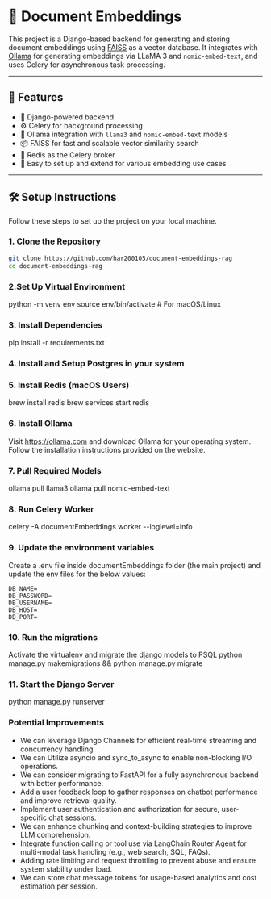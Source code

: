 # 🧠 Document Embeddings

This project is a Django-based backend for generating and storing document embeddings using [FAISS](https://github.com/facebookresearch/faiss) as a vector database. It integrates with [Ollama](https://ollama.com/) for generating embeddings via LLaMA 3 and `nomic-embed-text`, and uses Celery for asynchronous task processing.

---

## 🚀 Features

- 🔗 Django-powered backend
- ⚙️ Celery for background processing
- 🧠 Ollama integration with `llama3` and `nomic-embed-text` models
- 📦 FAISS for fast and scalable vector similarity search
- 🚀 Redis as the Celery broker
- 🧪 Easy to set up and extend for various embedding use cases

---

## 🛠️ Setup Instructions

Follow these steps to set up the project on your local machine.

### 1. Clone the Repository

```bash
git clone https://github.com/har200105/document-embeddings-rag
cd document-embeddings-rag
```

### 2.Set Up Virtual Environment

python -m venv env
source env/bin/activate  # For macOS/Linux


### 3. Install Dependencies
pip install -r requirements.txt

### 4. Install and Setup Postgres in your system

### 5. Install Redis (macOS Users)
brew install redis
brew services start redis


### 6. Install Ollama
Visit https://ollama.com and download Ollama for your operating system. Follow the installation instructions provided on the website.

### 7. Pull Required Models
ollama pull llama3
ollama pull nomic-embed-text

### 8. Run Celery Worker
celery -A documentEmbeddings worker --loglevel=info

### 9. Update the environment variables
Create a .env file inside documentEmbeddings folder (the main project) 
and update the env files for the below values:

```
DB_NAME=
DB_PASSWORD=
DB_USERNAME=
DB_HOST=
DB_PORT=
```


### 10. Run the migrations
Activate the virtualenv and migrate the django models to PSQL
python manage.py makemigrations && python manage.py migrate

### 11. Start the Django Server
python manage.py runserver



###  Potential Improvements

- We can leverage Django Channels for efficient real-time streaming and concurrency handling.
- We can  Utilize asyncio and sync_to_async to enable non-blocking I/O operations.
- We can consider migrating to FastAPI for a fully asynchronous backend with better performance.
- Add a user feedback loop to gather responses on chatbot performance and improve retrieval quality.
- Implement user authentication and authorization for secure, user-specific chat sessions.
- We can enhance chunking and context-building strategies to improve LLM comprehension.
-  Integrate function calling or tool use via LangChain Router Agent for multi-modal task handling (e.g., web search, SQL, FAQs).
- Adding rate limiting and request throttling to prevent abuse and ensure system stability under load.
- We can store chat message tokens for usage-based analytics and cost estimation per session.
